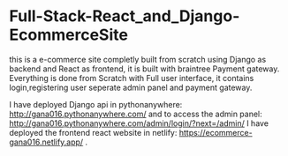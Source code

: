 # Full-Stack-React_and_Django-EcommerceSite
this is a e-commerce site completly built from scratch using Django as backend and React as frontend, it is built with braintree Payment gateway. Everything is done from Scratch with Full user interface, it contains login,registering user seperate admin panel and payment gateway.

I have deployed Django api in pythonanywhere: http://gana016.pythonanywhere.com/ and to access the admin panel: http://gana016.pythonanywhere.com/admin/login/?next=/admin/
I have deployed the frontend react website in netlify: https://ecommerce-gana016.netlify.app/
.

